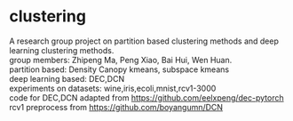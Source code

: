 # clustering
A research group project on partition based clustering methods and deep learning clustering methods.  
group members: Zhipeng Ma, Peng Xiao, Bai Hui, Wen Huan.  
partition based: Density Canopy kmeans, subspace kmeans  
deep learning based: DEC,DCN  
experiments on datasets: wine,iris,ecoli,mnist,rcv1-3000  
code for DEC,DCN adapted from https://github.com/eelxpeng/dec-pytorch  
rcv1 preprocess from https://github.com/boyangumn/DCN  
